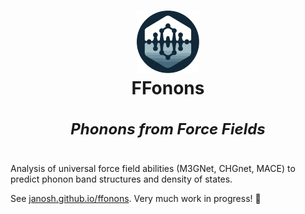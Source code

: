 <h1 align="center">
  <slot name="logo">
    <img src="site/static/ffonons.svg" alt="FFonons logo" width="100" /><br />
  </slot>
  FFonons
</h1>

<h5 align="center" style="font-size: 18pt;">Phonons from Force Fields</h5>

Analysis of universal force field abilities (M3GNet, CHGnet, MACE) to predict phonon band structures and density of states.

See [janosh.github.io/ffonons][site]. Very much work in progress! 🚧

[site]: https://janosh.github.io/ffonons
